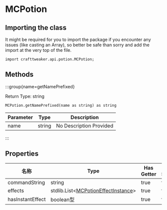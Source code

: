 # MCPotion

## Importing the class

It might be required for you to import the package if you encounter any issues (like casting an Array), so better be safe than sorry and add the import at the very top of the file.
```zenscript
import crafttweaker.api.potion.MCPotion;
```


## Methods

:::group{name=getNamePrefixed}

Return Type: string

```zenscript
MCPotion.getNamePrefixed(name as string) as string
```

| Parameter | Type   | Description             |
| --------- | ------ | ----------------------- |
| name      | string | No Description Provided |


:::


## Properties

| 名称               | Type                                                                                                 | Has Getter | Has Setter |
| ---------------- | ---------------------------------------------------------------------------------------------------- | ---------- | ---------- |
| commandString    | string                                                                                               | true       | false      |
| effects          | stdlib.List&lt;[MCPotionEffectInstance](/vanilla/api/potions/MCPotionEffectInstance)&gt; | true       | false      |
| hasInstantEffect | boolean型                                                                                             | true       | false      |

